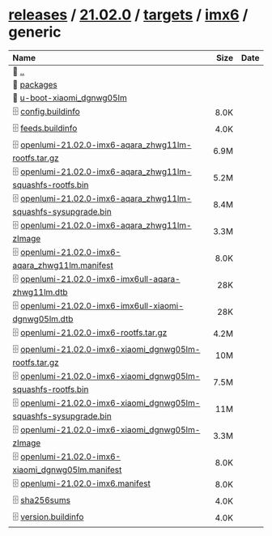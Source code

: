 ---
---

# [releases](/releases/) / [21.02.0](/releases/21.02.0/) / [targets](/releases/21.02.0/targets/) / [imx6](/releases/21.02.0/targets/imx6/) / generic


| Name | Size | Date |
|:---|---:|---|
| 📁 [..](../) | | |
| 📁 [packages](packages) | | |
| 📁 [u-boot-xiaomi_dgnwg05lm](u-boot-xiaomi_dgnwg05lm) | | |
| 🗄️ [config.buildinfo](./config.buildinfo) | 8.0K | |
| 🗄️ [feeds.buildinfo](./feeds.buildinfo) | 4.0K | |
| 🗄️ [openlumi-21.02.0-imx6-aqara_zhwg11lm-rootfs.tar.gz](./openlumi-21.02.0-imx6-aqara_zhwg11lm-rootfs.tar.gz) | 6.9M | |
| 🗄️ [openlumi-21.02.0-imx6-aqara_zhwg11lm-squashfs-rootfs.bin](./openlumi-21.02.0-imx6-aqara_zhwg11lm-squashfs-rootfs.bin) | 5.2M | |
| 🗄️ [openlumi-21.02.0-imx6-aqara_zhwg11lm-squashfs-sysupgrade.bin](./openlumi-21.02.0-imx6-aqara_zhwg11lm-squashfs-sysupgrade.bin) | 8.4M | |
| 🗄️ [openlumi-21.02.0-imx6-aqara_zhwg11lm-zImage](./openlumi-21.02.0-imx6-aqara_zhwg11lm-zImage) | 3.3M | |
| 🗄️ [openlumi-21.02.0-imx6-aqara_zhwg11lm.manifest](./openlumi-21.02.0-imx6-aqara_zhwg11lm.manifest) | 8.0K | |
| 🗄️ [openlumi-21.02.0-imx6-imx6ull-aqara-zhwg11lm.dtb](./openlumi-21.02.0-imx6-imx6ull-aqara-zhwg11lm.dtb) | 28K | |
| 🗄️ [openlumi-21.02.0-imx6-imx6ull-xiaomi-dgnwg05lm.dtb](./openlumi-21.02.0-imx6-imx6ull-xiaomi-dgnwg05lm.dtb) | 28K | |
| 🗄️ [openlumi-21.02.0-imx6-rootfs.tar.gz](./openlumi-21.02.0-imx6-rootfs.tar.gz) | 4.2M | |
| 🗄️ [openlumi-21.02.0-imx6-xiaomi_dgnwg05lm-rootfs.tar.gz](./openlumi-21.02.0-imx6-xiaomi_dgnwg05lm-rootfs.tar.gz) | 10M | |
| 🗄️ [openlumi-21.02.0-imx6-xiaomi_dgnwg05lm-squashfs-rootfs.bin](./openlumi-21.02.0-imx6-xiaomi_dgnwg05lm-squashfs-rootfs.bin) | 7.5M | |
| 🗄️ [openlumi-21.02.0-imx6-xiaomi_dgnwg05lm-squashfs-sysupgrade.bin](./openlumi-21.02.0-imx6-xiaomi_dgnwg05lm-squashfs-sysupgrade.bin) | 11M | |
| 🗄️ [openlumi-21.02.0-imx6-xiaomi_dgnwg05lm-zImage](./openlumi-21.02.0-imx6-xiaomi_dgnwg05lm-zImage) | 3.3M | |
| 🗄️ [openlumi-21.02.0-imx6-xiaomi_dgnwg05lm.manifest](./openlumi-21.02.0-imx6-xiaomi_dgnwg05lm.manifest) | 8.0K | |
| 🗄️ [openlumi-21.02.0-imx6.manifest](./openlumi-21.02.0-imx6.manifest) | 8.0K | |
| 🗄️ [sha256sums](./sha256sums) | 4.0K | |
| 🗄️ [version.buildinfo](./version.buildinfo) | 4.0K | |

